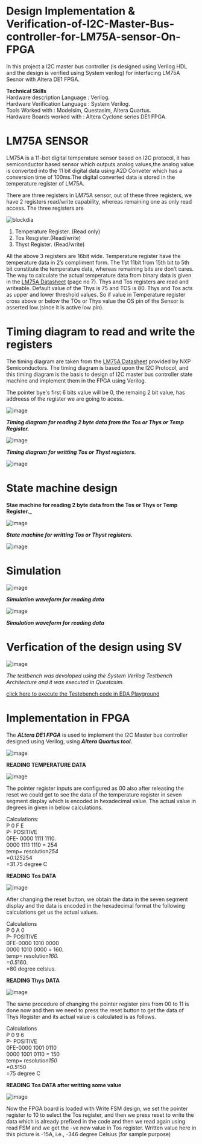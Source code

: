 #  Design  Implementation & Verification-of-I2C-Master-Bus-controller-for-LM75A-sensor-On-FPGA

In this project a I2C master bus controller (is designed using Verilog HDL and the design is verified using System verilog)
for interfacing LM75A Sesnor with Altera DE1 FPGA.

**Technical Skills**  
Hardware description Language  : Verilog.  
Hardware Verification Language : System Verilog.  
Tools Worked with              : Modelsim, Questasim, Altera Quartus.  
Hardware Boards worked with    : Altera Cyclone series DE1 FPGA.  

# LM75A SENSOR

LM75A is a 11-bot digital temperature sensor based on I2C protocol, it has semiconductor based sensor which outputs analog 
values,the analog value is converted  into the 11 bit digital data using A2D Conveter which has a conversion time
of 100ms.The digital converted data  is stored in the temperature register of LM75A.

There are three registers in LM75A sensor, out of these three registers, we have 2 
registers read/write capability, whereas remaining one as only read access. The three 
registers are

![blockdia](https://github.com/kalai-rajan/Implementation-Verification-of-I2C-Master-Bus-controller-for-LM75A-sensor-On-FPGA/assets/127617640/91e63a10-be7f-43b9-880f-7e18c5ec11be)


1. Temperature Register. (Read only)
2. Tos Resgister.(Read/write)
3. Thyst Register. (Read/write)

All the above 3 registers are 16bit wide. Temperature register have the temperature data in 
2’s compliment form. The 1’st 11bit from 15th bit to 5th bit constitute the temperature data, 
whereas remaining bits are don’t cares. The way to calculate the actual temperature data from binary
data is given in the [LM75A Datasheet](https://www.nxp.com/docs/en/data-sheet/LM75A.pdf) (page no 7).
Thys and Tos registers are read and writeable. Default value of the Thys is 75 and TOS is 80.
Thys and Tos acts as upper and lower threshold values. So if value in Temperature register cross above 
or below the TOs or Thys value the OS pin of the Sensor is asserted low.(since it is active low pin).

# Timing diagram to read and write the registers

The timing diagram are taken from the [LM75A Datasheet](https://www.nxp.com/docs/en/data-sheet/LM75A.pdf) provided by 
NXP Semiconductors. The timing diagram is based upon the I2C Protocol, and this timing diagram is the basis to design 
of I2C master bus controller state machine and implement them in the FPGA using Verilog.

The pointer bye's first 6 bits value will be 0, the remaing 2 bit value, has 
addreess of the register we are going to acess.

![image](https://github.com/kalai-rajan/Implementation-Verification-of-I2C-Master-Bus-controller-for-LM75A-sensor-On-FPGA/assets/127617640/751e684a-e904-4a69-870a-ffc176a7b8be)

**_Timing diagram for reading 2 byte data from the Tos or Thys or Temp Register._**

![image](https://github.com/kalai-rajan/Implementation-Verification-of-I2C-Master-Bus-controller-for-LM75A-sensor-On-FPGA/assets/127617640/97c9a81e-c28c-4a97-b4f8-3aef53a84c20)


**_Timing diagram for writting Tos or Thyst registers._**

![image](https://github.com/kalai-rajan/Implementation-Verification-of-I2C-Master-Bus-controller-for-LM75A-sensor-On-FPGA/assets/127617640/5b20b788-e117-4550-a7e7-f5859c560a08)

# State machine design

**Stae machine for reading 2 byte data from the Tos or Thys or Temp Register._**

![image](https://github.com/kalai-rajan/Implementation-Verification-of-I2C-Master-Bus-controller-for-LM75A-sensor-On-FPGA/assets/127617640/e15c9a13-7bbd-4322-8ab1-154d739cd9f2)

**_State machine for writting Tos or Thyst registers._**


![image](https://github.com/kalai-rajan/Implementation-Verification-of-I2C-Master-Bus-controller-for-LM75A-sensor-On-FPGA/assets/127617640/7991f9d7-e776-4f08-96a5-5cdb37b57980)

# Simulation 

![image](https://github.com/kalai-rajan/Implementation-Verification-of-I2C-Master-Bus-controller-for-LM75A-sensor-On-FPGA/assets/127617640/00b8ac9d-8308-430e-b380-d58f4922c4e3)

_**Simulation waveform for reading data**_



![image](https://github.com/kalai-rajan/Implementation-Verification-of-I2C-Master-Bus-controller-for-LM75A-sensor-On-FPGA/assets/127617640/b1ff8f97-92a7-4d58-8de1-0d9946c5f2e4)


_**Simulation waveform for reading data**_

# Verfication of the design using SV

![image](https://github.com/kalai-rajan/Implementation-Verification-of-I2C-Master-Bus-controller-for-LM75A-sensor-On-FPGA/assets/127617640/85e57cfb-3eed-49d3-ab20-e498f6223078)


_The testbench was devoloped using the System Verilog Testbench Architecture and it was executed in Questasim._


[click  here to execute  the Testebench code in EDA Playground](https://www.edaplayground.com/x/me93)

# Implementation in FPGA

The _**ALtera DE1 FPGA**_ is used to implement the I2C Master bus controller designed using Verilog, using 
**_Altera Quartus tool._**

![image](https://github.com/kalai-rajan/Implementation-Verification-of-I2C-Master-Bus-controller-for-LM75A-sensor-On-FPGA/assets/127617640/7d33fb20-5965-40dc-9af5-107d08034e29)


**READING TEMPERATURE DATA**

![image](https://github.com/kalai-rajan/Implementation-Verification-of-I2C-Master-Bus-controller-for-LM75A-sensor-On-FPGA/assets/127617640/11a492de-3d6a-481d-920c-afc866cfe790)

The pointer register inputs are configured as 00 also after releasing the reset we could get
to see the data of the temperature register in seven segment display which is encoded in
hexadecimal value. The actual value in degrees in given in below calculations.

Calculations:  
P 0 F E  
P- POSITIVE  
0FE- 0000 1111 1110.  
0000 1111 1110 = 254  
temp= resolution*254  
=0.125*254  
=31.75 degree C    

**READING Tos DATA**

![image](https://github.com/kalai-rajan/Implementation-Verification-of-I2C-Master-Bus-controller-for-LM75A-sensor-On-FPGA/assets/127617640/f717d6ea-da4f-4d32-a009-5610a565bbc0)

After changing the reset button, we obtain the data in the seven segment display and the
data is encoded in the hexadecimal format the following calculations get us the actual
values.  

Calculations   
P 0 A 0  
P- POSITIVE  
0FE-0000 1010 0000  
0000 1010 0000 = 160.   
temp= resolution*160.   
=0.5*160.    
=80 degree celsius.    

**READING Thys DATA**  

![image](https://github.com/kalai-rajan/Implementation-Verification-of-I2C-Master-Bus-controller-for-LM75A-sensor-On-FPGA/assets/127617640/03dda51a-85ed-4d92-b576-1cf4959ce751)  

The same procedure of changing the pointer register pins from 00 to 11 is done now and
then we need to press the reset button to get the data of Thys Register and its actual value
is calculated is as follows.

Calculations  
P 0 9 6  
P- POSITIVE  
0FE-0000 1001 0110  
0000 1001 0110 = 150  
temp= resolution*150  
=0.5*150  
=75 degree C  

**READING Tos DATA after writting some value**

![image](https://github.com/kalai-rajan/Implementation-Verification-of-I2C-Master-Bus-controller-for-LM75A-sensor-On-FPGA/assets/127617640/c561f8b9-ed70-4f0c-87fe-5687a4caa760)

Now the FPGA board is loaded with Write FSM design, we set the pointer register to 10 to
select the Tos register, and then we press reset to write the data which is already prefixed
in the code and then we read again using read FSM and we get the -ve new value in Tos
register. Written value here in this picture is -15A, i.e., -346 degree Celsius (for sample
purpose)





















